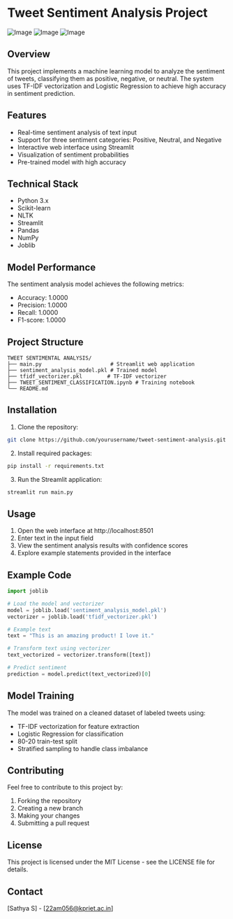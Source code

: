 # Tweet Sentiment Analysis Project
![Image](https://github.com/user-attachments/assets/54a1cd86-26b1-4408-b370-1265b4f4663e)
![Image](https://github.com/user-attachments/assets/9c07a51b-1dbd-4e96-9e4e-3fdcf5a31c7f)
![Image](https://github.com/user-attachments/assets/3617e7e2-c15c-44c1-b164-12bc0524855e)

## Overview
This project implements a machine learning model to analyze the sentiment of tweets, classifying them as positive, negative, or neutral. The system uses TF-IDF vectorization and Logistic Regression to achieve high accuracy in sentiment prediction.

## Features
- Real-time sentiment analysis of text input
- Support for three sentiment categories: Positive, Neutral, and Negative
- Interactive web interface using Streamlit
- Visualization of sentiment probabilities
- Pre-trained model with high accuracy

## Technical Stack
- Python 3.x
- Scikit-learn
- NLTK
- Streamlit
- Pandas
- NumPy
- Joblib

## Model Performance
The sentiment analysis model achieves the following metrics:
- Accuracy: 1.0000
- Precision: 1.0000
- Recall: 1.0000
- F1-score: 1.0000

## Project Structure
```
TWEET SENTIMENTAL ANALYSIS/
├── main.py                      # Streamlit web application
├── sentiment_analysis_model.pkl # Trained model
├── tfidf_vectorizer.pkl        # TF-IDF vectorizer
├── TWEET_SENTIMENT_CLASSIFICATION.ipynb # Training notebook
└── README.md
```

## Installation

1. Clone the repository:
```bash
git clone https://github.com/yourusername/tweet-sentiment-analysis.git
```

2. Install required packages:
```bash
pip install -r requirements.txt
```

3. Run the Streamlit application:
```bash
streamlit run main.py
```

## Usage
1. Open the web interface at http://localhost:8501
2. Enter text in the input field
3. View the sentiment analysis results with confidence scores
4. Explore example statements provided in the interface

## Example Code
```python
import joblib

# Load the model and vectorizer
model = joblib.load('sentiment_analysis_model.pkl')
vectorizer = joblib.load('tfidf_vectorizer.pkl')

# Example text
text = "This is an amazing product! I love it."

# Transform text using vectorizer
text_vectorized = vectorizer.transform([text])

# Predict sentiment
prediction = model.predict(text_vectorized)[0]
```

## Model Training
The model was trained on a cleaned dataset of labeled tweets using:
- TF-IDF vectorization for feature extraction
- Logistic Regression for classification
- 80-20 train-test split
- Stratified sampling to handle class imbalance

## Contributing
Feel free to contribute to this project by:
1. Forking the repository
2. Creating a new branch
3. Making your changes
4. Submitting a pull request

## License
This project is licensed under the MIT License - see the LICENSE file for details.



## Contact
[Sathya S] - [22am056@kpriet.ac.in]
